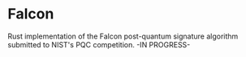 # Falcon
Rust implementation of the Falcon post-quantum signature algorithm submitted to NIST's PQC competition.
-IN PROGRESS-
